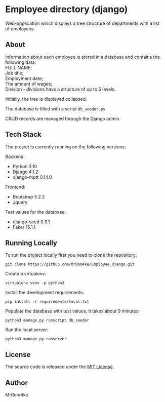 # Employee directory (django)
Web-application which displays a tree structure of departments with a list of employees

## About

Information about each employee is stored in a database and
contains the following data: <br>
FULL NAME; <br>
Job title; <br>
Employment date; <br>
The amount of wages; <br>
Division - divisions have a structure of up to 5 levels.
 
Initially, the tree is displayed collapsed.
 
The database is filled with a script `db_seeder.py`
 
CRUD records are managed through the Django admin

## Tech Stack

The project is currently running on the following versions:

Backend:
* Python 3.10
* Django 4.1.2
* django-mptt 0.14.0

Frontend:
* Bootstrap 5.2.2
* Jquery

Test values for the database:
* django-seed 0.3.1
* Faker 15.1.1

## Running Locally

To run the project locally first you need to clone the repository:
```
git clone https://github.com/MrRom4ke/Employee_Django.git
```
Create a virtualenv:
```
virtualenv venv -p python3
```
Install the development requirements:
```
pip install -r requirements/local.txt
```
Populate the database with test values, it takes about 9 minutes:
```
python3 manage.py runscript db_seeder
```
Run the local server:
```
python3 manage.py runserver
```
## License
The source code is released under the [MIT License](https://github.com/vitorfs/parsifal/blob/master/LICENSE).
## Author
MrRom4ke